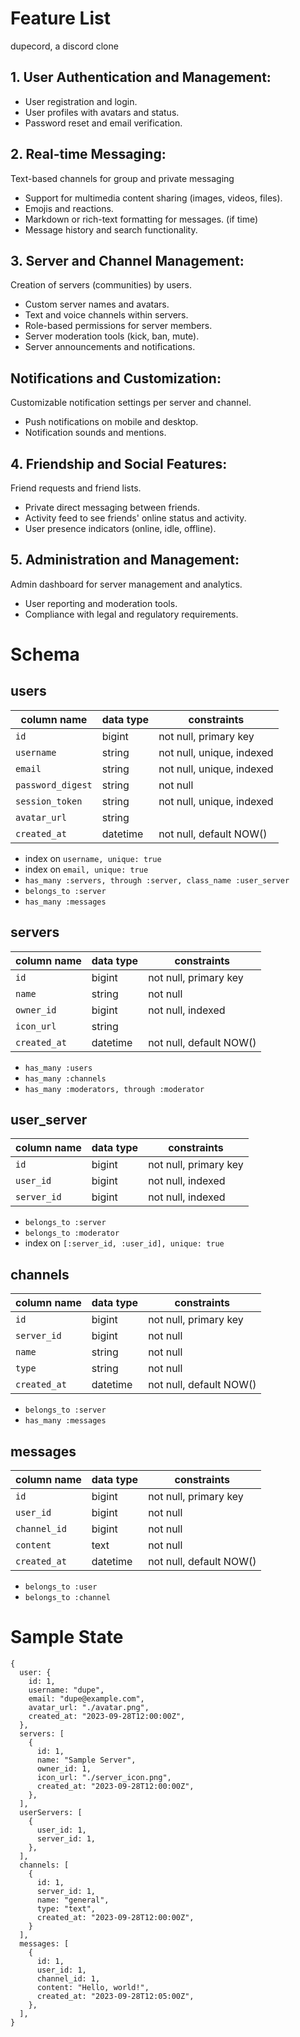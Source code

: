 # Feature List
dupecord, a discord clone

## 1. User Authentication and Management:
- User registration and login.
- User profiles with avatars and status.
- Password reset and email verification.

## 2. Real-time Messaging:
Text-based channels for group and private messaging
- Support for multimedia content sharing (images, videos, files).
- Emojis and reactions.
- Markdown or rich-text formatting for messages. (if time)
- Message history and search functionality.

## 3. Server and Channel Management:
Creation of servers (communities) by users.
- Custom server names and avatars.
- Text and voice channels within servers.
- Role-based permissions for server members.
- Server moderation tools (kick, ban, mute).
- Server announcements and notifications.

## Notifications and Customization:
Customizable notification settings per server and channel.
- Push notifications on mobile and desktop.
- Notification sounds and mentions.

## 4. Friendship and Social Features:
Friend requests and friend lists.
- Private direct messaging between friends.
- Activity feed to see friends' online status and activity.
- User presence indicators (online, idle, offline).

## 5. Administration and Management:
Admin dashboard for server management and analytics.
- User reporting and moderation tools.
- Compliance with legal and regulatory requirements.

# Schema
## users
| column name       | data type | constraints               |
|-------------------|-----------|---------------------------|
| `id`              | bigint    | not null, primary key     |
| `username`        | string    | not null, unique, indexed |
| `email`           | string    | not null, unique, indexed |
| `password_digest` | string    | not null                  |
| `session_token`   | string    | not null, unique, indexed |
| `avatar_url`      | string    |                           |
| `created_at`      | datetime  | not null, default NOW()   |
- index on `username, unique: true`
- index on `email, unique: true`
- `has_many :servers, through :server, class_name :user_server`
- `belongs_to :server`
- `has_many :messages`

## servers
| column name  | data type | constraints                |
|--------------|-----------|----------------------------|
| `id`         | bigint    | not null, primary key      |
| `name`       | string    | not null                   |
| `owner_id`   | bigint    | not null, indexed          |
| `icon_url`   | string    |                            |
| `created_at` | datetime  | not null, default NOW()    |
- `has_many :users`
- `has_many :channels`
- `has_many :moderators, through :moderator`
## user_server
| column name | data type | constraints           |
|-------------|-----------|-----------------------|
| `id`        | bigint    | not null, primary key |
| `user_id`   | bigint    | not null, indexed     |
| `server_id` | bigint    | not null, indexed     |
- `belongs_to :server`
- `belongs_to :moderator`
- index on `[:server_id, :user_id], unique: true`
## channels
| column name | data type | constraints             |
|-------------|-----------|-------------------------|
| `id`        | bigint    | not null, primary key   |
| `server_id` | bigint    | not null                |
| `name`      | string    | not null                |
| `type`      | string    | not null                |
| `created_at`| datetime  | not null, default NOW() |
- `belongs_to :server`
- `has_many :messages`
## messages
| column name  | data type | constraints             |
|--------------|-----------|-------------------------|
| `id`         | bigint    | not null, primary key   |
| `user_id`    | bigint    | not null                |
| `channel_id` | bigint    | not null                |
| `content`    | text      | not null                |
| `created_at` | datetime  | not null, default NOW() |
- `belongs_to :user`
- `belongs_to :channel`
# Sample State
```
{
  user: {
    id: 1,
    username: "dupe",
    email: "dupe@example.com",
    avatar_url: "./avatar.png",
    created_at: "2023-09-28T12:00:00Z",
  },
  servers: [
    {
      id: 1,
      name: "Sample Server",
      owner_id: 1,
      icon_url: "./server_icon.png",
      created_at: "2023-09-28T12:00:00Z",
    },
  ],
  userServers: [
    {
      user_id: 1,
      server_id: 1,
    },
  ],
  channels: [
    {
      id: 1,
      server_id: 1,
      name: "general",
      type: "text",
      created_at: "2023-09-28T12:00:00Z",
    }
  ],
  messages: [
    {
      id: 1,
      user_id: 1,
      channel_id: 1,
      content: "Hello, world!",
      created_at: "2023-09-28T12:05:00Z",
    },
  ],
}
```
